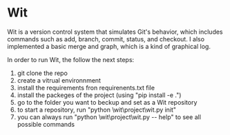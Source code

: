 # Wit

Wit is a version control system that simulates Git's behavior, which includes commands such as add, branch, commit, status, and checkout. I also implemented a basic merge and graph, which is a kind of graphical log.

In order to run Wit, the follow the next steps:
1. git clone the repo
2. create a vitrual environnment
3. install the requirements fron requirenents.txt file
4. install the packeges of the project (using "pip install -e .")
5. go to the folder you want to beckup and set as a Wit repository
6. to start a repository, run "python <path>\wit\project\wit.py init"
7. you can always run "python <path>\wit\project\wit.py -- help" to see all possible commands
